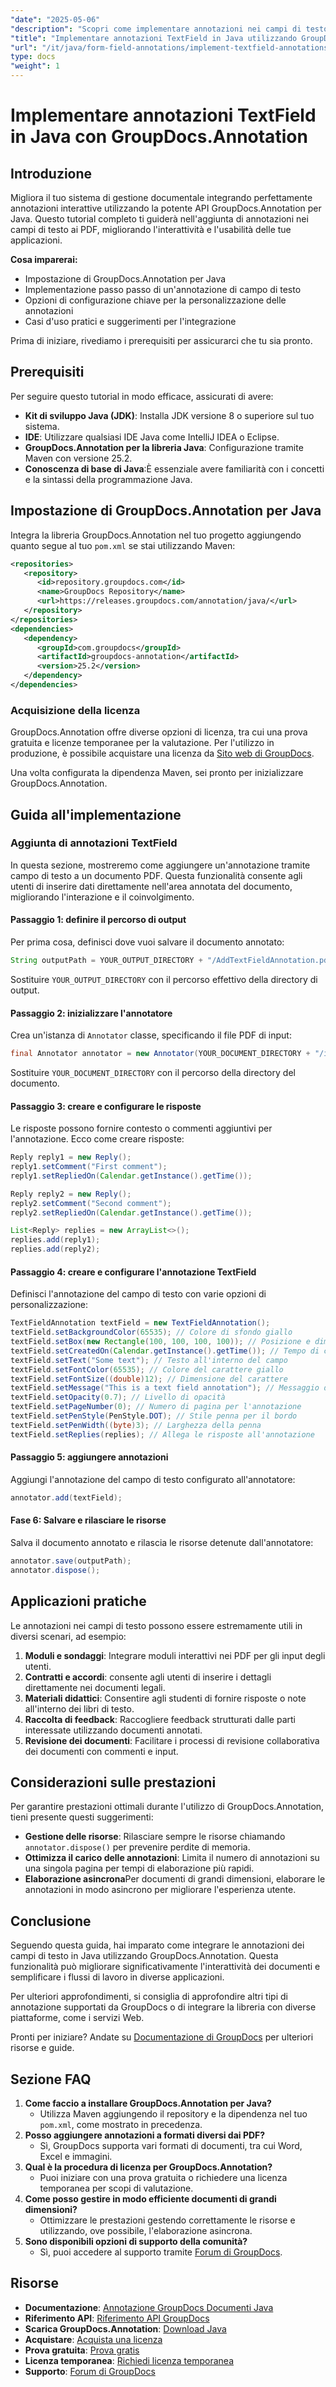 ```yaml
---
"date": "2025-05-06"
"description": "Scopri come implementare annotazioni nei campi di testo in Java utilizzando GroupDocs.Annotation per migliorare l'interattività dei documenti. Segui questa guida completa con istruzioni dettagliate e applicazioni pratiche."
"title": "Implementare annotazioni TextField in Java utilizzando GroupDocs.Annotation&#58; una guida completa"
"url": "/it/java/form-field-annotations/implement-textfield-annotations-java-groupdocs/"
type: docs
"weight": 1
---
```


# Implementare annotazioni TextField in Java con GroupDocs.Annotation

## Introduzione

Migliora il tuo sistema di gestione documentale integrando perfettamente annotazioni interattive utilizzando la potente API GroupDocs.Annotation per Java. Questo tutorial completo ti guiderà nell'aggiunta di annotazioni nei campi di testo ai PDF, migliorando l'interattività e l'usabilità delle tue applicazioni.

**Cosa imparerai:**
- Impostazione di GroupDocs.Annotation per Java
- Implementazione passo passo di un'annotazione di campo di testo
- Opzioni di configurazione chiave per la personalizzazione delle annotazioni
- Casi d'uso pratici e suggerimenti per l'integrazione

Prima di iniziare, rivediamo i prerequisiti per assicurarci che tu sia pronto.

## Prerequisiti

Per seguire questo tutorial in modo efficace, assicurati di avere:
- **Kit di sviluppo Java (JDK)**: Installa JDK versione 8 o superiore sul tuo sistema.
- **IDE**: Utilizzare qualsiasi IDE Java come IntelliJ IDEA o Eclipse.
- **GroupDocs.Annotation per la libreria Java**: Configurazione tramite Maven con versione 25.2.
- **Conoscenza di base di Java**:È essenziale avere familiarità con i concetti e la sintassi della programmazione Java.

## Impostazione di GroupDocs.Annotation per Java

Integra la libreria GroupDocs.Annotation nel tuo progetto aggiungendo quanto segue al tuo `pom.xml` se stai utilizzando Maven:

```xml
<repositories>
   <repository>
      <id>repository.groupdocs.com</id>
      <name>GroupDocs Repository</name>
      <url>https://releases.groupdocs.com/annotation/java/</url>
   </repository>
</repositories>
<dependencies>
   <dependency>
      <groupId>com.groupdocs</groupId>
      <artifactId>groupdocs-annotation</artifactId>
      <version>25.2</version>
   </dependency>
</dependencies>
```

### Acquisizione della licenza

GroupDocs.Annotation offre diverse opzioni di licenza, tra cui una prova gratuita e licenze temporanee per la valutazione. Per l'utilizzo in produzione, è possibile acquistare una licenza da [Sito web di GroupDocs](https://purchase.groupdocs.com/buy).

Una volta configurata la dipendenza Maven, sei pronto per inizializzare GroupDocs.Annotation.

## Guida all'implementazione

### Aggiunta di annotazioni TextField

In questa sezione, mostreremo come aggiungere un'annotazione tramite campo di testo a un documento PDF. Questa funzionalità consente agli utenti di inserire dati direttamente nell'area annotata del documento, migliorando l'interazione e il coinvolgimento.

#### Passaggio 1: definire il percorso di output

Per prima cosa, definisci dove vuoi salvare il documento annotato:

```java
String outputPath = YOUR_OUTPUT_DIRECTORY + "/AddTextFieldAnnotation.pdf";
```
Sostituire `YOUR_OUTPUT_DIRECTORY` con il percorso effettivo della directory di output.

#### Passaggio 2: inizializzare l'annotatore

Crea un'istanza di `Annotator` classe, specificando il file PDF di input:

```java
final Annotator annotator = new Annotator(YOUR_DOCUMENT_DIRECTORY + "/input.pdf");
```
Sostituire `YOUR_DOCUMENT_DIRECTORY` con il percorso della directory del documento.

#### Passaggio 3: creare e configurare le risposte

Le risposte possono fornire contesto o commenti aggiuntivi per l'annotazione. Ecco come creare risposte:

```java
Reply reply1 = new Reply();
reply1.setComment("First comment");
reply1.setRepliedOn(Calendar.getInstance().getTime());

Reply reply2 = new Reply();
reply2.setComment("Second comment");
reply2.setRepliedOn(Calendar.getInstance().getTime());

List<Reply> replies = new ArrayList<>();
replies.add(reply1);
replies.add(reply2);
```

#### Passaggio 4: creare e configurare l'annotazione TextField

Definisci l'annotazione del campo di testo con varie opzioni di personalizzazione:

```java
TextFieldAnnotation textField = new TextFieldAnnotation();
textField.setBackgroundColor(65535); // Colore di sfondo giallo
textField.setBox(new Rectangle(100, 100, 100, 100)); // Posizione e dimensione
textField.setCreatedOn(Calendar.getInstance().getTime()); // Tempo di creazione
textField.setText("Some text"); // Testo all'interno del campo
textField.setFontColor(65535); // Colore del carattere giallo
textField.setFontSize((double)12); // Dimensione del carattere
textField.setMessage("This is a text field annotation"); // Messaggio di annotazione
textField.setOpacity(0.7); // Livello di opacità
textField.setPageNumber(0); // Numero di pagina per l'annotazione
textField.setPenStyle(PenStyle.DOT); // Stile penna per il bordo
textField.setPenWidth((byte)3); // Larghezza della penna
textField.setReplies(replies); // Allega le risposte all'annotazione
```

#### Passaggio 5: aggiungere annotazioni

Aggiungi l'annotazione del campo di testo configurato all'annotatore:

```java
annotator.add(textField);
```

#### Fase 6: Salvare e rilasciare le risorse

Salva il documento annotato e rilascia le risorse detenute dall'annotatore:

```java
annotator.save(outputPath);
annotator.dispose();
```

## Applicazioni pratiche

Le annotazioni nei campi di testo possono essere estremamente utili in diversi scenari, ad esempio:
1. **Moduli e sondaggi**: Integrare moduli interattivi nei PDF per gli input degli utenti.
2. **Contratti e accordi**: consente agli utenti di inserire i dettagli direttamente nei documenti legali.
3. **Materiali didattici**: Consentire agli studenti di fornire risposte o note all'interno dei libri di testo.
4. **Raccolta di feedback**: Raccogliere feedback strutturati dalle parti interessate utilizzando documenti annotati.
5. **Revisione dei documenti**: Facilitare i processi di revisione collaborativa dei documenti con commenti e input.

## Considerazioni sulle prestazioni

Per garantire prestazioni ottimali durante l'utilizzo di GroupDocs.Annotation, tieni presente questi suggerimenti:
- **Gestione delle risorse**: Rilasciare sempre le risorse chiamando `annotator.dispose()` per prevenire perdite di memoria.
- **Ottimizza il carico delle annotazioni**: Limita il numero di annotazioni su una singola pagina per tempi di elaborazione più rapidi.
- **Elaborazione asincrona**Per documenti di grandi dimensioni, elaborare le annotazioni in modo asincrono per migliorare l'esperienza utente.

## Conclusione

Seguendo questa guida, hai imparato come integrare le annotazioni dei campi di testo in Java utilizzando GroupDocs.Annotation. Questa funzionalità può migliorare significativamente l'interattività dei documenti e semplificare i flussi di lavoro in diverse applicazioni.

Per ulteriori approfondimenti, si consiglia di approfondire altri tipi di annotazione supportati da GroupDocs o di integrare la libreria con diverse piattaforme, come i servizi Web.

Pronti per iniziare? Andate su [Documentazione di GroupDocs](https://docs.groupdocs.com/annotation/java/) per ulteriori risorse e guide.

## Sezione FAQ

1. **Come faccio a installare GroupDocs.Annotation per Java?**
   - Utilizza Maven aggiungendo il repository e la dipendenza nel tuo `pom.xml`, come mostrato in precedenza.
2. **Posso aggiungere annotazioni a formati diversi dai PDF?**
   - Sì, GroupDocs supporta vari formati di documenti, tra cui Word, Excel e immagini.
3. **Qual è la procedura di licenza per GroupDocs.Annotation?**
   - Puoi iniziare con una prova gratuita o richiedere una licenza temporanea per scopi di valutazione.
4. **Come posso gestire in modo efficiente documenti di grandi dimensioni?**
   - Ottimizzare le prestazioni gestendo correttamente le risorse e utilizzando, ove possibile, l'elaborazione asincrona.
5. **Sono disponibili opzioni di supporto della comunità?**
   - Sì, puoi accedere al supporto tramite [Forum di GroupDocs](https://forum.groupdocs.com/c/annotation/).

## Risorse
- **Documentazione**: [Annotazione GroupDocs Documenti Java](https://docs.groupdocs.com/annotation/java/)
- **Riferimento API**: [Riferimento API GroupDocs](https://reference.groupdocs.com/annotation/java/)
- **Scarica GroupDocs.Annotation**: [Download Java](https://releases.groupdocs.com/annotation/java/)
- **Acquistare**: [Acquista una licenza](https://purchase.groupdocs.com/buy)
- **Prova gratuita**: [Prova gratis](https://releases.groupdocs.com/annotation/java/)
- **Licenza temporanea**: [Richiedi licenza temporanea](https://purchase.groupdocs.com/temporary-license/)
- **Supporto**: [Forum di GroupDocs](https://forum.groupdocs.com/c/annotation/)